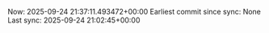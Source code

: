 Now: 2025-09-24 21:37:11.493472+00:00 Earliest commit since sync: None Last sync: 2025-09-24 21:02:45+00:00
